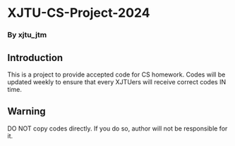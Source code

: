 # XJTU-CS-Project-2024
### By xjtu_jtm
## Introduction
This is a project to provide accepted code for CS homework. Codes will be updated weekly to ensure that every XJTUers will receive correct codes IN time. 
## Warning
DO NOT copy codes directly. If you do so, author will not be responsible for it.
